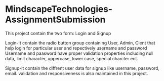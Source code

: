 # MindscapeTechnologies-AssignmentSubmission

This project contain the two form:
Login and Signup

Login-It contain the radio button group containing User, Admin, Cient that help login for particular user and repectively username and password
Username and paasword have proper validation properties including null data, limit character, uppercase, lower case, special charcter ect.

Signup-it contain the diffrent user data for signup like username, password, email.
validation and responsiveness is also maintained in this project.

